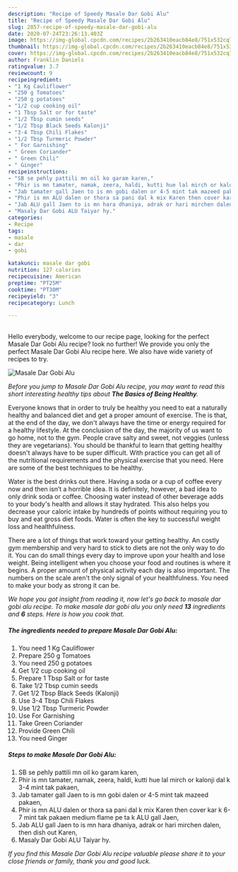 ```yaml
---
description: "Recipe of Speedy Masale Dar Gobi Alu"
title: "Recipe of Speedy Masale Dar Gobi Alu"
slug: 2857-recipe-of-speedy-masale-dar-gobi-alu
date: 2020-07-24T23:26:13.403Z
image: https://img-global.cpcdn.com/recipes/2b263410eacb84e8/751x532cq70/masale-dar-gobi-alu-recipe-main-photo.jpg
thumbnail: https://img-global.cpcdn.com/recipes/2b263410eacb84e8/751x532cq70/masale-dar-gobi-alu-recipe-main-photo.jpg
cover: https://img-global.cpcdn.com/recipes/2b263410eacb84e8/751x532cq70/masale-dar-gobi-alu-recipe-main-photo.jpg
author: Franklin Daniels
ratingvalue: 3.7
reviewcount: 9
recipeingredient:
- "1 Kg Cauliflower"
- "250 g Tomatoes"
- "250 g potatoes"
- "1/2 cup cooking oil"
- "1 Tbsp Salt or for taste"
- "1/2 Tbsp cumin seeds"
- "1/2 Tbsp Black Seeds Kalonji"
- "3-4 Tbsp Chili Flakes"
- "1/2 Tbsp Turmeric Powder"
- " For Garnishing"
- " Green Coriander"
- " Green Chili"
- " Ginger"
recipeinstructions:
- "SB se pehly pattili mn oil ko garam karen,"
- "Phir is mn tamater, namak, zeera, haldi, kutti hue lal mirch or kalonji dal k 3-4 mint tak pakaen,"
- "Jab tamater gall Jaen to is mn gobi dalen or 4-5 mint tak mazeed pakaen,"
- "Phir is mn ALU dalen or thora sa pani dal k mix Karen then cover kar k 6-7 mint tak pakaen medium flame pe ta k ALU gall Jaen,"
- "Jab ALU gall Jaen to is mn hara dhaniya, adrak or hari mirchen dalen, then dish out Karen,"
- "Masaly Dar Gobi ALU Taiyar hy."
categories:
- Recipe
tags:
- masale
- dar
- gobi

katakunci: masale dar gobi 
nutrition: 127 calories
recipecuisine: American
preptime: "PT25M"
cooktime: "PT30M"
recipeyield: "3"
recipecategory: Lunch

---
```

<br>
Hello everybody, welcome to our recipe page, looking for the perfect Masale Dar Gobi Alu recipe? look no further! We provide you only the perfect Masale Dar Gobi Alu recipe here. We also have wide variety of recipes to try.
<br>


![Masale Dar Gobi Alu](https://img-global.cpcdn.com/recipes/2b263410eacb84e8/751x532cq70/masale-dar-gobi-alu-recipe-main-photo.jpg)

<i>Before you jump to Masale Dar Gobi Alu recipe, you may want to read this short interesting healthy tips about <strong>The Basics of Being Healthy</strong>.</i>

Everyone knows that in order to truly be healthy you need to eat a naturally healthy and balanced diet and get a proper amount of exercise. The  is that, at the end of the day, we don't always have the time or energy required for a healthy lifestyle. At the conclusion of the day, the majority of us want to go home, not to the gym. People crave salty and sweet, not veggies (unless they are vegetarians). You should be thankful to learn that getting healthy doesn't always have to be super difficult. With practice you can get all of the nutritional requirements and the physical exercise that you need. Here are some of the best techniques to be healthy.

Water is the best drinks out there. Having a soda or a cup of coffee every now and then isn’t a horrible idea. It is definitely, however, a bad idea to only drink soda or coffee. Choosing water instead of other beverage adds to your body's health and allows it stay hydrated. This also helps you decrease your caloric intake by hundreds of points without requiring you to buy and eat gross diet foods. Water is often the key to successful weight loss and healthfulness.

There are a lot of things that work toward your getting healthy. An costly gym membership and very hard to stick to diets are not the only way to do it. You can do small things every day to improve upon your health and lose weight. Being intelligent when you choose your food and routines is where it begins. A proper amount of physical activity each day is also important. The numbers on the scale aren't the only signal of your healthfulness. You need to make your body as strong it can be. 


<i>We hope you got insight from reading it, now let's go back to masale dar gobi alu recipe. To make masale dar gobi alu you only need <strong>13</strong> ingredients and <strong>6</strong> steps. Here is how you cook that.
</i>

##### The ingredients needed to prepare Masale Dar Gobi Alu:

1. You need 1 Kg Cauliflower
1. Prepare 250 g Tomatoes
1. You need 250 g potatoes
1. Get 1/2 cup cooking oil
1. Prepare 1 Tbsp Salt or for taste
1. Take 1/2 Tbsp cumin seeds
1. Get 1/2 Tbsp Black Seeds (Kalonji)
1. Use 3-4 Tbsp Chili Flakes
1. Use 1/2 Tbsp Turmeric Powder
1. Use  For Garnishing
1. Take  Green Coriander
1. Provide  Green Chili
1. You need  Ginger


##### Steps to make Masale Dar Gobi Alu:

1. SB se pehly pattili mn oil ko garam karen,
1. Phir is mn tamater, namak, zeera, haldi, kutti hue lal mirch or kalonji dal k 3-4 mint tak pakaen,
1. Jab tamater gall Jaen to is mn gobi dalen or 4-5 mint tak mazeed pakaen,
1. Phir is mn ALU dalen or thora sa pani dal k mix Karen then cover kar k 6-7 mint tak pakaen medium flame pe ta k ALU gall Jaen,
1. Jab ALU gall Jaen to is mn hara dhaniya, adrak or hari mirchen dalen, then dish out Karen,
1. Masaly Dar Gobi ALU Taiyar hy.


<i>If you find this Masale Dar Gobi Alu recipe valuable please share it to your close friends or family, thank you and good luck.</i>
